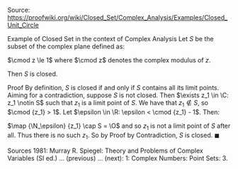 # 

Source: https://proofwiki.org/wiki/Closed_Set/Complex_Analysis/Examples/Closed_Unit_Circle

Example of Closed Set in the context of Complex Analysis
Let $S$ be the subset of the complex plane defined as:

$\cmod z \le 1$
where $\cmod z$ denotes the complex modulus of $z$.

Then $S$ is closed.


Proof
By definition, $S$ is closed if and only if $S$ contains all its limit points.
Aiming for a contradiction, suppose $S$ is not closed.
Then $\exists z_1 \in \C: z_1 \notin S$ such that $z_1$ is a limit point of $S$.
We have that $z_1 \notin S$, so $\cmod {z_1} > 1$.
Let $\epsilon \in \R: \epsilon < \cmod {z_1} - 1$.
Then:

$\map {\N_\epsilon} {z_1} \cap S = \O$
and so $z_1$ is not a limit point of $S$ after all.
Thus there is no such $z_1$.
So by Proof by Contradiction, $S$ is closed.
$\blacksquare$


Sources
1981: Murray R. Spiegel: Theory and Problems of Complex Variables (SI ed.) ... (previous) ... (next): $1$: Complex Numbers: Point Sets: $3.$




